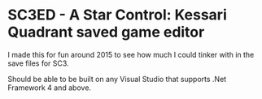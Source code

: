 # SC3ED - A Star Control: Kessari Quadrant saved game editor

I made this for fun around 2015 to see how much I could tinker with in the save files for SC3.

Should be able to be built on any Visual Studio that supports .Net Framework 4 and above.
